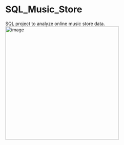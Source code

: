 # SQL_Music_Store
SQL project to analyze online music store data.
<img width="354" alt="image" src="https://github.com/Dhruvkamshetty/SQL_Music_Store/assets/139982333/73b917c0-88bc-4fce-9c1b-2afaab9d8a34">
